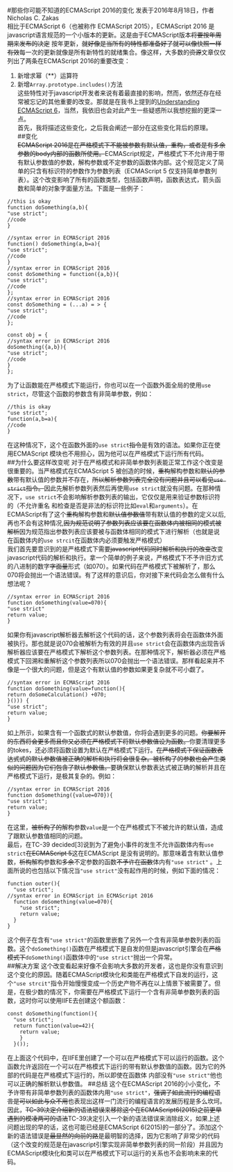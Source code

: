 #那些你可能不知道的ECMAScript 2016的变化
发表于2016年8月18日，作者Nicholas C. Zakas  
相比于ECMAScript 6（也被称作 ECMAScript 2015），ECMAScript 2016 是javascript语言规范的一个小版本的更新。这是由于ECMAScript版本~~将要按年周期来发布的决定~~ 按年更新，~~就好像是当所有的特性都准备好了就可以像快照一样有效~~每一次的更新就像是所有新特性的就绪集合。像这样，大多数的~~资源~~文章仅仅列出了两条在ECMAScript 2016的重要改变：  
1. 新增求幂（**）运算符
2. 新增`Array.prototype.includes()`方法  
这些特性对于javascript开发者来说有着最直接的影响，然而，依然还存在经常被忘记的其他重要的改变。那就是在我书上提到的[Understanding ECMAScript 6](https://www.amazon.com/Understanding-ECMAScript-Definitive-JavaScript-Developers/dp/1593277571/ref=as_li_ss_tl?ie=UTF8&linkCode=sl1&tag=nczonline-20&linkId=91b694f186236ecbdeead9bdc9c33e4e)，当然，我依旧也会对此产生一些疑惑所以我想挖掘的更深一点。  
首先，我将描述这些变化，之后我会阐述一部分在这些变化背后的原理。  
##变化  
~~ECMAScript 2016是在严格模式下不能被参数有默认值，重构，或者是有多余参数的body内部的函数所使用。~~ECMAScript规定，严格模式下不允许用于带有默认参数值的参数，解构参数或不定参数的函数体内部。这个规范定义了简单的只含有标识符的参数作为参数列表（ECMAScript 5 仅支持简单参数列表）。这个改变影响了所有的函数类型，包括函数声明，函数表达式，箭头函数和简单的对象字面量方法。下面是一些例子：
```
//this is okay
function doSomething(a,b){
"use strict";
//code
}

//syntax error in ECMAScript 2016
function() doSomething(a,b=a){
"use strict";
//code
}
//syntax error in ECMAScript 2016
const doSomething = function({a,b}){
"use strict";
//code
};
//syntax error in ECMAScript 2016
const doSomething = (...a) = > {
"use strict";
//code
};

const obj = {
//syntax error in ECMAScript 2016
doSomething({a,b}){
"use strict";
//code
}
};
```
为了让函数能在严格模式下能运行，你也可以在一个函数外面全局的使用`use strict`，尽管这个函数的参数含有非简单参数，例如：
```
//this is okay
"use strict";
function(a,b=a){
//code
}
```

在这种情况下，这个在函数外面的`use strict`~~指令~~是有效的语法。如果你正在使用ECMAScript 模块也不用担心，因为他可以在严格模式下运行所有代码。  
 ##为什么要这样改变呢
 对于在严格模式和非简单参数列表能正常工作这个改变是很重要的。当严格模式在ECMAScript 5 被创造的时候，~~重构~~解构参数和~~默认的参数~~带有默认值的参数并不存在，~~所以解析参数列表完全没有问题并且可以看见`use strict`指令。~~因此先解析参数列表然后再使用`use strict`就没有问题。在那种情况下，`use strict`不会影响解析参数列表的输出，它仅仅是用来验证参数标识符的（不允许重名 和检查是否是非法的标识符比如`eval`和`arguments`）。在ECMAScript有了这个~~重构~~解构参数和~~默认值参数值~~带有默认值的参数的定义以后,再也不会有这种情况,~~因为规范说明了参数列表应该要在函数体内被相同的模式被解析~~因为规范指出参数列表应该要被与函数体相同的模式下进行解析（也就是说 在函数体内的`use strcit`在函数体内必须要触发严格模式）  
 我们首先要意识到的是严格模式下需要~~javascript代码同时解析和执行的改变~~改变javascript代码的解析和执行。拿一个简单的例子来说，严格模式下不予许旧方式的八进制的数字~~字面量~~形式（如070）。如果代码在严格模式下被解析了，那么070将会抛出一个语法错误。有了这样的意识后，你对接下来代码会怎么做有什么想法呢？
 ```
 //syntax error in ECMAScript 2016
 function doSomething(value=070){
 "use strict"
 return value;
 }
 ```
 如果你有javascript解析器去解析这个代码的话，这个参数列表将会在函数体外面被执行。那也就是说070会被解析为有效的并且`use strict`会在函数体内出现告诉解析器应该要在严格模式下解析这个参数列表。在那种情况下，解析器必须在严格模式下回溯和重解析这个参数列表所以070会抛出一个语法错误。那样看起来并不像是一个很大的问题，但是这个有默认值的参数如果更复杂就不可小觑了。
 ```
 //syntax error in ECMAScript 2016
 function doSomething(value=function(){
 return doSomeCalculation() +070;
 }())) {
 "use strict";
 return value;
 }
 ```
 如上所示，如果含有一个函数式的默认参数值，你将会遇到更多的问题。~~你要解开的东西将会更多而且你又必须在严格模式下将默认参数值设为函数。~~你要清理更多的tokes，还必须将函数设置为默认在严格模式下运行。~~在严格模式下保证函数表达式式的默认参数值被正确的解析和执行将会很复杂。被析构了的参数也会产生类似的问题因为它们包含了默认参数值。~~要确保默认参数表达式被正确的解析并且在严格模式下运行，是极其复杂的。例如：
 ```
 //syntax error in ECMAScript 2016
 function doSomething({value=070}){
 "use strict";
 return value;
 }
 ```
 在这里，~~被析构了的~~解构参数`value`是一个在严格模式下不被允许的默认值，造成了跟默认参数值相同的问题。  
最后，在TC-39 decided[3]说到为了避免小事件的发生不允许函数体内有`use strict`~~在ECMAScript 5~~这在ECMAScript 是没有说明的。那意味着含有默认值参数，~~析构~~解构参数和~~多余~~不定参数的函数~~不予许在函数~~体内有`"use strict"` 。上面所说的也包括以下情况当`"use strict"`没有起作用的时候，例如下面的情况：
 ```
 function outer(){
   "use strict";
 //syntax error in ECMAScript in ECMAScript 2016
   function doSomething(value=070){
     "use strict";
     return value;
   }
 }
 ```
 这个例子在含有`"use strict"`的函数里嵌套了另外一个含有非简单参数列表的函数。这个`doSomething()`函数在严格模式下是自发的但是javascript引擎会在~~严格模式下~~`doSomething()`函数体中的`"use strict"`抛出一个异常。  
 ##解决方案
 这个改变看起来好像不会影响大多数的开发者，这也是你没有意识到这个变化的原因。随着ECMAScript模块化和类能在严格模式下自发的运行，这个`"use strcit"`指令开始慢慢变成一个历史产物不再在以上情景下被需要了。但是，在极少数的情况下，你需要在严格模式下运行一个含有非简单参数列表的函数，这时你可以使用IIFE去创建这个额函数：
 ```
 const doSomething(function(){
   "use strict";
   return function(value=42){
     return value;
     }
   }());
```
在上面这个代码中，在IIFE里创建了一个可以在严格模式下可以运行的函数。这个函数允许返回在一个可以在严格模式下运行的带有默认参数值的函数。因为它的外部的代码是在严格模式下运行的，所以即使在函数体 内部没有`"use strict"`他也可以正确的解析默认参数值。
##总结
这个在ECMAScript 2016的小小变化，不予许带有非简单参数列表的函数体内用`"use strict"`，~~强调了如此流行的编程语言是可以如此与众不用~~也表现出这样一门流行的编程语言的发展历程是多么坎坷。因此，~~TC-39决定介绍新的语法错误来移除这个在ECMAScript6(2015)之前更早遇到的模凌两可的语法~~TC-39决定引入一个新的语法错误来消除歧义，如果上述问题出现的早的话，这也可能已经是ECMAScript 6(2015)的一部分了。添加这个新的语法错误是~~最显然的向前的路~~是最明智的选择，因为它影响了非常少的代码（这个改变的规范是在javascript引擎实现非简单参数列表的同一阶段）并且因为ECMAScript模块化和类可以在严格模式下可以运行的关系也不会影响未来的代码。

 
 